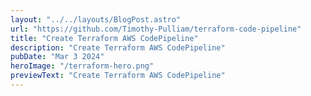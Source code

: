 ```yaml
---
layout: "../../layouts/BlogPost.astro"
url: "https://github.com/Timothy-Pulliam/terraform-code-pipeline"
title: "Create Terraform AWS CodePipeline"
description: "Create Terraform AWS CodePipeline"
pubDate: "Mar 3 2024"
heroImage: "/terraform-hero.png"
previewText: "Create Terraform AWS CodePipeline"
---
```

